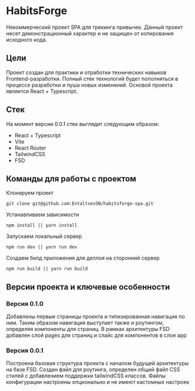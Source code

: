# HabitsForge
Некоммерческий проект SPA для трекинга привычек. Данный проект несет демонстрационный характер и не защищен от копирования исходного кода.

## Цели
Проект создан для практики и отработки технических навыков Frontend-разработки. Полный стек технологий будет пополняться в процессе разработки и пуша новых изменений. Основой проекта является React + Typescript.

## Стек
На момент версии 0.0.1 стек выглядит следующим образом:

 - React + Typescript
 - Vite
 - React Router
 - TailwindCSS
 - FSD

## Команды для работы с проектом
Клонируем проект

    git clone git@github.com:EntaltsevSN/habitsforge-spa.git
Устанавливаем зависимости

    npm install || yarn install

Запускаем локальный сервер

    npm run dev || yarn run dev

Создаем билд приложения для деплоя на сторонний сервер

    npm run build || yarn run build

## Версии проекта и ключевые особенности

### Версия 0.1.0
Добавлены первые страницы проекта и типизированная навигация по ним. Таким образом навигация выступает также и роутингом, определяя компоненты для страниц. В рамках архитектуры FSD добавлен слой pages для страниц и слайс для компонентов в слое app

### Версия 0.0.1
Построена базовая структура проекта с началом будущей архитектуры на базе FSD. Создан файл для роутинга, определен общий файл CSS стилей с добавлением поддержки tailwindCSS классов. 	Файлы конфигурации настроены опционально и не имеют кастомных настроек